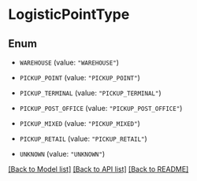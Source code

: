 # LogisticPointType

## Enum


* `WAREHOUSE` (value: `"WAREHOUSE"`)

* `PICKUP_POINT` (value: `"PICKUP_POINT"`)

* `PICKUP_TERMINAL` (value: `"PICKUP_TERMINAL"`)

* `PICKUP_POST_OFFICE` (value: `"PICKUP_POST_OFFICE"`)

* `PICKUP_MIXED` (value: `"PICKUP_MIXED"`)

* `PICKUP_RETAIL` (value: `"PICKUP_RETAIL"`)

* `UNKNOWN` (value: `"UNKNOWN"`)


[[Back to Model list]](../README.md#documentation-for-models) [[Back to API list]](../README.md#documentation-for-api-endpoints) [[Back to README]](../README.md)


